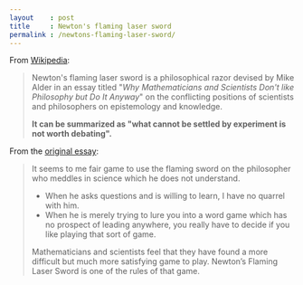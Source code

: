 ```yaml
---
layout    : post
title     : Newton's flaming laser sword
permalink : /newtons-flaming-laser-sword/
---
```


From [Wikipedia](https://en.wikipedia.org/wiki/Mike_Alder#Newton's_flaming_laser_sword):

> Newton's flaming laser sword is a philosophical razor devised by Mike Alder in an
> essay titled "_Why Mathematicians and Scientists Don't like Philosophy but Do
> It Anyway_" on the conflicting positions of scientists and philosophers on
> epistemology and knowledge.
> 
> **It can be summarized as "what cannot be settled by experiment is not worth
> debating".**

From the [original essay](https://philosophynow.org/issues/46/Newtons_Flaming_Laser_Sword):

> It seems to me fair game to use the flaming sword on the philosopher who
> meddles in science which he does not understand.
> 
> * When he asks questions and is willing to learn, I have no quarrel with him.
> * When he is merely trying to lure you into a word game which has no
>   prospect of leading anywhere, you really have to decide if you like playing
>   that sort of game.
> 
> Mathematicians and scientists feel that they have found a more difficult but
> much more satisfying game to play. Newton’s Flaming Laser Sword is one of the
> rules of that game.
